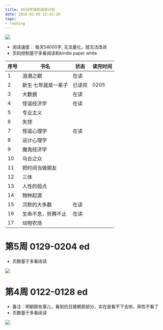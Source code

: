 ```yaml
---
title: 2018年我的阅读计划
date: 2018-02-05 13:42:20
tags:
- reading
---
```


![](http://p3alsaatj.bkt.clouddn.com/20180205175335_cuPtzB_Girl-Reading-Book.jpeg)

- 阅读速度： 每天54000字, 无法量化，就无法改进
- 页码控制基于多看阅读和kindle paper white


序号 | 书名 | 状态 | 读完时间
---|---|---|---
1 | 浪潮之巅 | 在读 | 
2 | 新生 七年就是一辈子 | 已读完 | 0205
3 | 大数据 | 在读 | 
4 | 怪诞经济学| 在读 | 
5 | 专业主义| | 
6 | 失控| | 
7 | 怪诞心理学| 在读 | 
8 | 设计心理学| | 
9 | 魔鬼经济学| | 
10 | 乌合之众| | 
11 | 把时间当做朋友| | 
12 | 三体| | 
13 | 人性的弱点| | 
14 | 物种起源| | 
15 | 沉默的大多数 | 在读 | 
16 | 生命不息，折腾不止 | 在读 | 
17 | 动物农场 | | 



# 第5周 0129-0204 ed
- 页数基于多看阅读

![](http://p3alsaatj.bkt.clouddn.com/20180205140231_jsqsBE_Jietu20180205-140128.jpeg)


# 第4周 0122-0128 ed
- 备注：明朝那些事儿，看到抗日援朝那部分，实在是看不下去啦，索性不看了
- 页数基于多看阅读

![](http://p3alsaatj.bkt.clouddn.com/20180205140142_LT7moA_Jietu20180205-140111.jpeg)